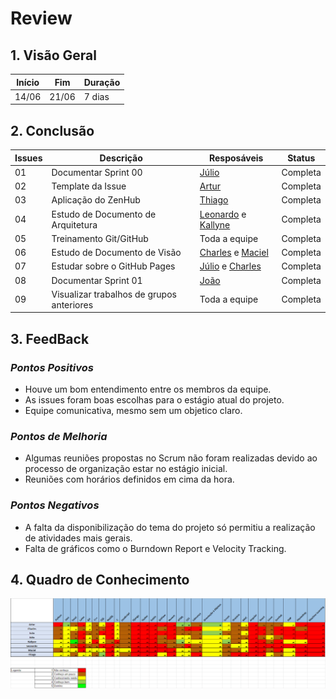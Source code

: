 # Review

## 1. Visão Geral
<!-- data de inicio da sprint
     data de finalização da sprint
     duraração da sprint
 -->
Início | Fim | Duração
------ | --- | -------
14/06 | 21/06 | 7 dias

## 2. Conclusão
<!-- adicionar a issue, sua descrição, o responsavel e se a issue foi terminada ou não -->
Issues | Descrição | Resposáveis | Status
------ | --------- | ----------- | ------
01 | Documentar Sprint 00 | [Júlio](https://github.com/Julio-eng) | Completa
02 | Template da Issue | [Artur](https://github.com/artur-seppa) | Completa
03 | Aplicação do ZenHub | [Thiago](https://github.com/Thiago-Cerq) | Completa
04 | Estudo de Documento de Arquitetura | [Leonardo](https://github.com/Leonardo0o0) e [Kallyne](https://github.com/kazpmcd/) | Completa
05 | Treinamento Git/GitHub | Toda a equipe | Completa
06 | Estudo de Documento de Visão | [Charles](https://github.com/charles-serafim) e [Maciel](https://github.com/macieljuniormax) | Completa
07 | Estudar sobre o GitHub Pages | [Júlio](https://github.com/Julio-eng) e [Charles](https://github.com/charles-serafim) | Completa
08 | Documentar Sprint 01 | [João](https://github.com/JoaoSchmitz) | Completa
09 | Visualizar trabalhos de grupos anteriores | Toda a equipe | Completa

## 3. FeedBack
<!--
Pontos positivos e negativos da Sprint
-->
### _Pontos Positivos_
* Houve um bom entendimento entre os membros da equipe.
* As issues foram boas escolhas para o estágio atual do projeto.
* Equipe comunicativa, mesmo sem um objetico claro.
### _Pontos de Melhoria_
* Algumas reuniões propostas no Scrum não foram realizadas devido ao processo de organização estar no estágio inicial.
* Reuniões com horários definidos em cima da hora.
### _Pontos Negativos_
* A falta da disponibilização do tema do projeto só permitiu a realização de atividades mais gerais.
* Falta de gráficos como o Burndown Report e Velocity Tracking.

## 4. Quadro de Conhecimento
<!-- Adicionar o quadro de conhecimentos atualizados da equipe -->
![Quadro de Conhecimento](Imagens/Mapa_de_Conhecimentos.png)